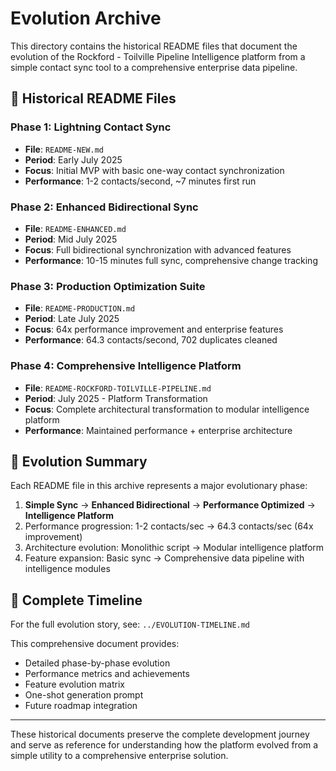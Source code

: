 # Evolution Archive

This directory contains the historical README files that document the evolution of the Rockford - Toilville Pipeline Intelligence platform from a simple contact sync tool to a comprehensive enterprise data pipeline.

## 📁 Historical README Files

### Phase 1: Lightning Contact Sync
- **File**: `README-NEW.md`
- **Period**: Early July 2025
- **Focus**: Initial MVP with basic one-way contact synchronization
- **Performance**: 1-2 contacts/second, ~7 minutes first run

### Phase 2: Enhanced Bidirectional Sync
- **File**: `README-ENHANCED.md`
- **Period**: Mid July 2025
- **Focus**: Full bidirectional synchronization with advanced features
- **Performance**: 10-15 minutes full sync, comprehensive change tracking

### Phase 3: Production Optimization Suite
- **File**: `README-PRODUCTION.md`
- **Period**: Late July 2025
- **Focus**: 64x performance improvement and enterprise features
- **Performance**: 64.3 contacts/second, 702 duplicates cleaned

### Phase 4: Comprehensive Intelligence Platform
- **File**: `README-ROCKFORD-TOILVILLE-PIPELINE.md`
- **Period**: July 2025 - Platform Transformation
- **Focus**: Complete architectural transformation to modular intelligence platform
- **Performance**: Maintained performance + enterprise architecture

## 🔄 Evolution Summary

Each README file in this archive represents a major evolutionary phase:

1. **Simple Sync** → **Enhanced Bidirectional** → **Performance Optimized** → **Intelligence Platform**
2. Performance progression: 1-2 contacts/sec → 64.3 contacts/sec (64x improvement)
3. Architecture evolution: Monolithic script → Modular intelligence platform
4. Feature expansion: Basic sync → Comprehensive data pipeline with intelligence modules

## 📖 Complete Timeline

For the full evolution story, see: `../EVOLUTION-TIMELINE.md`

This comprehensive document provides:
- Detailed phase-by-phase evolution
- Performance metrics and achievements  
- Feature evolution matrix
- One-shot generation prompt
- Future roadmap integration

---

These historical documents preserve the complete development journey and serve as reference for understanding how the platform evolved from a simple utility to a comprehensive enterprise solution.
